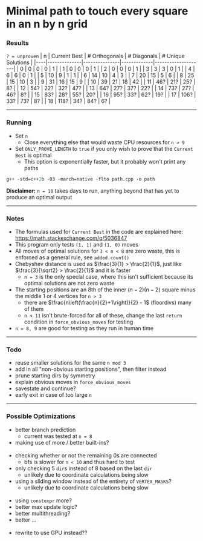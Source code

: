 # Minimal path to touch every square in an n by n grid

### Results
`? = unproven`
| n  | Current Best | # Orthogonals | # Diagonals | # Unique Solutions |
|----|--------------|---------------|-------------|--------------------|
| 0  | 0            | 0             | 0           | 1                  |
| 1  | 0            | 0             | 0           | 1                  |
| 2  | 0            | 0             | 0           | 1                  |
| 3  | 3            | 3             | 0           | 1                  |
| 4  | 6            | 6             | 0           | 1                  |
| 5  | 10           | 9             | 1           | 1                  |
| 6  | 14           | 10            | 4           | 3                  |
| 7  | 20           | 15            | 5           | 6                  |
| 8  | 25           | 15            | 10          | 3                  |
| 9  | 31           | 16            | 15          | 9                  |
| 10 | 39           | 21            | 18          | 42                 |
| 11 | 46?          | 21?           | 25?         | 8?                 |
| 12 | 54?          | 22?           | 32?         | 47?                |
| 13 | 64?          | 27?           | 37?         | 22?                |
| 14 | 73?          | 27?           | 46?         | 8?                 |
| 15 | 83?          | 28?           | 55?         | 20?                |
| 16 | 95?          | 33?           | 62?         | 19?                |
| 17 | 106?         | 33?           | 73?         | 8?                 |
| 18 | 118?         | 34?           | 84?         | 6?                 |

---

### Running
- Set `n`
  - Close everything else that would waste CPU resources for `n > 9`
- Set `ONLY_PROVE_LENGTH` to `true` if you only wish to prove that the `Current Best` is optimal
  - This option is exponentially faster, but it probably won't print any paths
```ps
g++ -std=c++2b -O3 -march=native -flto path.cpp -o path
```
**Disclaimer:** `n = 10` takes days to run, anything beyond that has yet to produce an optimal output

---

### Notes
- The formulas used for `Current Best` in the code are explained here: https://math.stackexchange.com/q/5036847
- This program only tests `(1, 1)` and `(1, 0)` moves
- All moves of optimal solutions for `3 < n < 8` are zero waste, this is enforced as a general rule, see `added.count()`
- Chebyshev distance is used as $\frac{3}{1} > \frac{2}{1}$, just like $\frac{3}{\sqrt2} > \frac{2}{1}$ and it is faster
  - `n = 3` is the only special case, where this isn't sufficient because its optimal solutions are not zero waste
- The starting positions are an 8th of the inner $(n - 2)(n - 2)$ square minus the middle 1 or 4 vertices for `n > 3`
  - there are $\frac{n\left(\frac{n}{2}+1\right)}{2} - 1$ (floordivs) many of them
  - `n < 11` isn't brute-forced for all of these, change the last `return` condition in `force_obvious_moves` for testing
- `n = 8, 9` are good for testing as they run in human time

---

### Todo
- reuse smaller solutions for the same `n mod 3`
- add in all "non-obvious starting positions", then filter instead
- prune starting dirs by symmetry
- explain obvious moves in `force_obvious_moves`
- savestate and continue?
- early exit in case of too large `n`

---

### Possible Optimizations
- better branch prediction
  - current was tested at `n = 8`
- making use of more / better built-ins?
  <br><br>
- checking whether or not the remaining 0s are connected
  - bfs is slower for `n < 10` and thus hard to test
- only checking 5 `dir`s instead of 8 based on the last `dir`
  - unlikely due to coordinate calculations being slow
- using a sliding window instead of the entirety of `VERTEX_MASKS`?
  - unlikely due to coordinate calculations being slow
  <br><br>
- using `constexpr` more?
- better max update logic?
- better multithreading?
- better ...
  <br><br>
- rewrite to use GPU instead??
